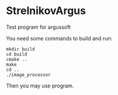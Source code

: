 # StrelnikovArgus


Test program for argussoft

You need some commands to build and run:
```
mkdir build
cd build
cmake ..
make
cd ..
./image_processor
```

Then you may use program.
